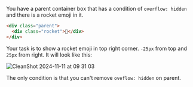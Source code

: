 You have a parent container box that has a condition of `overflow: hidden` and there is a rocket emoji in it.

```html
<div class="parent">
  <div class="rocket">🚀</div>
</div>
```
Your task is to show a rocket emoji in top right corner. `-25px` from top and `25px` from right. It will look like this:

![CleanShot 2024-11-11 at 09 31 03](https://github.com/user-attachments/assets/1f34f05b-4e59-4ecc-838b-66351298cd93)

The only condition is that you can't remove `oveflow: hidden` on parent.
